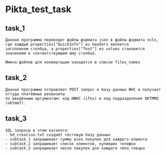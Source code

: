 # Pikta_test_task
## task_1
    Данная программа переводит файлы формата json в файлы формата xslx, где каждый properties["QuickInfo"] из headers является
    заголовком столбца, а properties["Text"] из values становится значением в соответствующем ему столбце.
    
    Имена файлов для конвертации находятся в списке files_names

## task_2
    Данная программа отправляет POST запрос в базу данных ФНС и получает оттуда платёжные реквизиты
    по введённым аргументам: код ИФНС (ifns) и код подразделения ОКТММО (oktmmf).

## task_3
    SQL запросы в этом каталоге:
    - bd_creation.txt создаёт тестовую базу данных
    - subtask_1 запрашивает сумму всех покупок для каждого клиента
    - subtask_2 запрашивает список клиентов, купивших телефон
    - subtask_3 запрашивает число покупок для каждого типа товара
